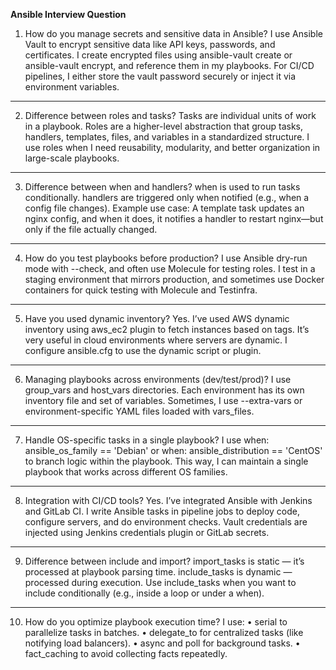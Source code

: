 **Ansible Interview Question**
1. How do you manage secrets and sensitive data in Ansible?
I use Ansible Vault to encrypt sensitive data like API keys, passwords, and certificates. I create encrypted files using ansible-vault create or ansible-vault encrypt, and reference them in my playbooks. For CI/CD pipelines, I either store the vault password securely or inject it via environment variables.
________________________________________
2. Difference between roles and tasks?
Tasks are individual units of work in a playbook. Roles are a higher-level abstraction that group tasks, handlers, templates, files, and variables in a standardized structure. I use roles when I need reusability, modularity, and better organization in large-scale playbooks.
________________________________________
3. Difference between when and handlers?
when is used to run tasks conditionally. handlers are triggered only when notified (e.g., when a config file changes).
Example use case: A template task updates an nginx config, and when it does, it notifies a handler to restart nginx—but only if the file actually changed.
________________________________________
4. How do you test playbooks before production?
I use Ansible dry-run mode with --check, and often use Molecule for testing roles. I test in a staging environment that mirrors production, and sometimes use Docker containers for quick testing with Molecule and Testinfra.
________________________________________
5. Have you used dynamic inventory?
Yes. I’ve used AWS dynamic inventory using aws_ec2 plugin to fetch instances based on tags. It’s very useful in cloud environments where servers are dynamic. I configure ansible.cfg to use the dynamic script or plugin.
________________________________________
6. Managing playbooks across environments (dev/test/prod)?
I use group_vars and host_vars directories. Each environment has its own inventory file and set of variables. Sometimes, I use --extra-vars or environment-specific YAML files loaded with vars_files.
________________________________________
7. Handle OS-specific tasks in a single playbook?
I use when: ansible_os_family == 'Debian' or when: ansible_distribution == 'CentOS' to branch logic within the playbook. This way, I can maintain a single playbook that works across different OS families.
________________________________________
8. Integration with CI/CD tools?
Yes. I’ve integrated Ansible with Jenkins and GitLab CI. I write Ansible tasks in pipeline jobs to deploy code, configure servers, and do environment checks. Vault credentials are injected using Jenkins credentials plugin or GitLab secrets.
________________________________________
9. Difference between include and import?
import_tasks is static — it’s processed at playbook parsing time. include_tasks is dynamic — processed during execution.
Use include_tasks when you want to include conditionally (e.g., inside a loop or under a when).
________________________________________
10. How do you optimize playbook execution time?
I use:
•	serial to parallelize tasks in batches.
•	delegate_to for centralized tasks (like notifying load balancers).
•	async and poll for background tasks.
•	fact_caching to avoid collecting facts repeatedly.



